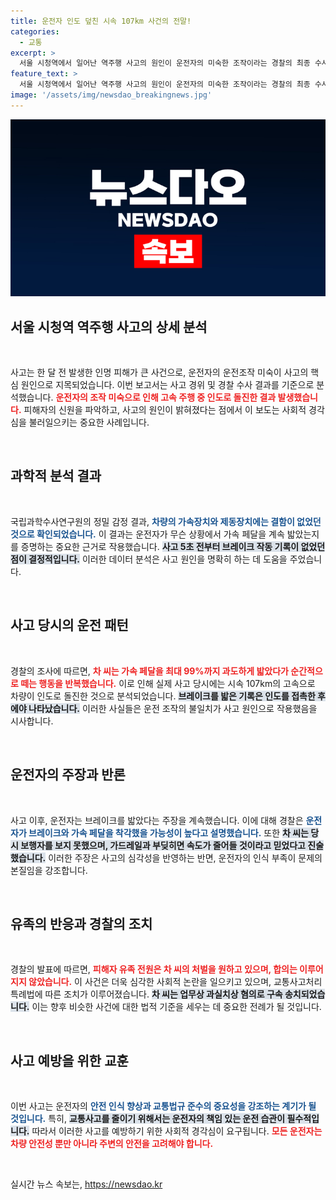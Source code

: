 ```yaml
---
title: 운전자 인도 덮친 시속 107km 사건의 전말!
categories:
  - 교통
excerpt: >
  서울 시청역에서 일어난 역주행 사고의 원인이 운전자의 미숙한 조작이라는 경찰의 최종 수사 결과가 발표됐습니다. 가속 페달을 반복적으로 밟으며 시속 107km로 돌진한 차 씨는 결함 없이 운전 실수로 인해 9명이 숨진 참사를 초래했습니다.
feature_text: >
  서울 시청역에서 일어난 역주행 사고의 원인이 운전자의 미숙한 조작이라는 경찰의 최종 수사 결과가 발표됐습니다. 가속 페달을 반복적으로 밟으며 시속 107km로 돌진한 차 씨는 결함 없이 운전 실수로 인해 9명이 숨진 참사를 초래했습니다.
image: '/assets/img/newsdao_breakingnews.jpg'
---
```


<p><img src="/assets/img/newsdao_breakingnews.jpg" alt="ontimetimes 속보" /></p>

<h2 data-ke-size="size26">서울 시청역 역주행 사고의 상세 분석</h2>

<p data-ke-size="size16">&nbsp;</p>

<p>사고는 한 달 전 발생한 인명 피해가 큰 사건으로, 운전자의 운전조작 미숙이 사고의 핵심 원인으로 지목되었습니다. 이번 보고서는 사고 경위 및 경찰 수사 결과를 기준으로 분석했습니다. <b><span style="color: #ee2323;">운전자의 조작 미숙으로 인해 고속 주행 중 인도로 돌진한 결과 발생했습니다.</span></b> 피해자의 신원을 파악하고, 사고의 원인이 밝혀졌다는 점에서 이 보도는 사회적 경각심을 불러일으키는 중요한 사례입니다.</p>

<p data-ke-size="size16">&nbsp;</p>

<h2 data-ke-size="size26">과학적 분석 결과</h2>

<p data-ke-size="size16">&nbsp;</p>

<p>국립과학수사연구원의 정밀 감정 결과, <b><span style="color: #1a5490;">차량의 가속장치와 제동장치에는 결함이 없었던 것으로 확인되었습니다.</span></b> 이 결과는 운전자가 무슨 상황에서 가속 페달을 계속 밟았는지를 증명하는 중요한 근거로 작용했습니다. <b><span style="background-color: #21538527;">사고 5초 전부터 브레이크 작동 기록이 없었던 점이 결정적입니다.</span></b> 이러한 데이터 분석은 사고 원인을 명확히 하는 데 도움을 주었습니다.</p>

<p data-ke-size="size16">&nbsp;</p>

<h2 data-ke-size="size26">사고 당시의 운전 패턴</h2>

<p data-ke-size="size16">&nbsp;</p>

<p>경찰의 조사에 따르면, <b><span style="color: #ee2323;">차 씨는 가속 페달을 최대 99%까지 과도하게 밟았다가 순간적으로 떼는 행동을 반복했습니다.</span></b> 이로 인해 실제 사고 당시에는 시속 107km의 고속으로 차량이 인도로 돌진한 것으로 분석되었습니다. <b><span style="background-color: #21538527;">브레이크를 밟은 기록은 인도를 접촉한 후에야 나타났습니다.</span></b> 이러한 사실들은 운전 조작의 불일치가 사고 원인으로 작용했음을 시사합니다.</p>

<p data-ke-size="size16">&nbsp;</p>

<h2 data-ke-size="size26">운전자의 주장과 반론</h2>

<p data-ke-size="size16">&nbsp;</p>

<p>사고 이후, 운전자는 브레이크를 밟았다는 주장을 계속했습니다. 이에 대해 경찰은 <b><span style="color: #1a5490;">운전자가 브레이크와 가속 페달을 착각했을 가능성이 높다고 설명했습니다.</span></b> 또한 <b><span style="background-color: #21538527;">차 씨는 당시 보행자를 보지 못했으며, 가드레일과 부딪히면 속도가 줄어들 것이라고 믿었다고 진술했습니다.</span></b> 이러한 주장은 사고의 심각성을 반영하는 반면, 운전자의 인식 부족이 문제의 본질임을 강조합니다.</p>

<p data-ke-size="size16">&nbsp;</p>

<h2 data-ke-size="size26">유족의 반응과 경찰의 조치</h2>

<p data-ke-size="size16">&nbsp;</p>

<p>경찰의 발표에 따르면, <b><span style="color: #ee2323;">피해자 유족 전원은 차 씨의 처벌을 원하고 있으며, 합의는 이루어지지 않았습니다.</span></b> 이 사건은 더욱 심각한 사회적 논란을 일으키고 있으며, 교통사고처리 특례법에 따른 조치가 이루어졌습니다. <b><span style="background-color: #21538527;">차 씨는 업무상 과실치상 혐의로 구속 송치되었습니다.</span></b> 이는 향후 비슷한 사건에 대한 법적 기준을 세우는 데 중요한 전례가 될 것입니다.</p>

<p data-ke-size="size16">&nbsp;</p>

<h2 data-ke-size="size26">사고 예방을 위한 교훈</h2>

<p data-ke-size="size16">&nbsp;</p>

<p>이번 사고는 운전자의 <b><span style="color: #1a5490;">안전 인식 향상과 교통법규 준수의 중요성을 강조하는 계기가 될 것입니다.</span></b> 특히, <b><span style="background-color: #21538527;">교통사고를 줄이기 위해서는 운전자의 책임 있는 운전 습관이 필수적입니다.</span></b> 따라서 이러한 사고를 예방하기 위한 사회적 경각심이 요구됩니다. <b><span style="color: #ee2323;">모든 운전자는 차량 안전성 뿐만 아니라 주변의 안전을 고려해야 합니다.</span></b></p>

<p data-ke-size="size16">&nbsp;</p>
실시간 뉴스 속보는, <a href="https://newsdao.kr" rel="dofollow">https://newsdao.kr</a>


